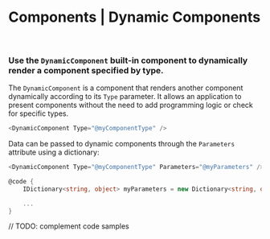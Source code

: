 # Components | Dynamic Components
<br>


### Use the `DynamicComponent` built-in component to dynamically render a component specified by type.

The `DynamicComponent` is a component that renders another component dynamically according to its `Type` parameter. It allows an application
to present components without the need to add programming logic or check for specific types.

```cs
<DynamicComponent Type="@myComponentType" />
```

Data can be passed to dynamic components through the `Parameters` attribute using a dictionary:

```cs
<DynamicComponent Type="@myComponentType" Parameters="@myParameters" />

@code {
    IDictionary<string, object> myParameters = new Dictionary<string, object>();

    ...
}
```

// TODO: complement code samples

<br>

